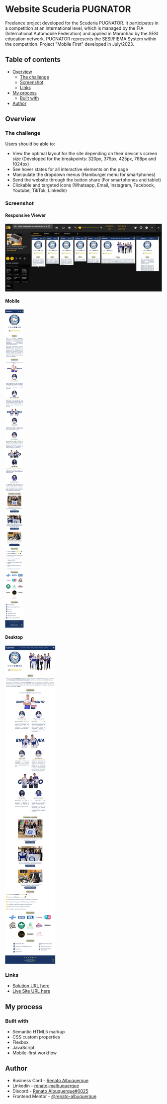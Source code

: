 # Website Scuderia PUGNATOR

Freelance project developed for the Scuderia PUGNATOR. It participates in a competition at an international level, which is managed by the FIA (International Automobile Federation) and applied in Maranhão by the SESI education network. PUGNATOR represents the SESI/FIEMA System within the competition. Project "Mobile First" developed in July/2023.

## Table of contents

- [Overview](#overview)
  - [The challenge](#the-challenge)
  - [Screenshot](#screenshot)
  - [Links](#links)
- [My process](#my-process)
  - [Built with](#built-with)
- [Author](#author)

## Overview

### The challenge

Users should be able to:

- View the optimal layout for the site depending on their device's screen size (Developed for the breakpoints: 320px, 375px, 425px, 768px and 1024px)
- See hover states for all interactive elements on the page
- Manipulate the dropdown menus (Hamburger menu for smartphones)
- Send the website through the button share (For smartphones and tablet)
- Clickable and targeted icons (Whatsapp, Email, Instagram, Facebook, Youtube, TikTok, LinkedIn)

### Screenshot

#### Responsive Viewer
![screenshot](/assets/all-screens-responsive-viewer.jpg)

#### Mobile
![screenshot](/assets/screencapture-pugnator-escuderia-mobile2.png)

#### Desktop
![screenshot](/assets/screencapture-pugnator-escuderia-desktop2.png)

### Links

- [Solution URL here](https://github.com/renato-albuquerque/pugnator-team)
- [Live Site URL here](https://pugnator-escuderia.vercel.app/)

## My process

### Built with

- Semantic HTML5 markup
- CSS custom properties
- Flexbox
- JavaScript
- Mobile-first workflow

## Author

- Business Card - [Renato Albuquerque](https://rma-contacts.vercel.app/)
- Linkedin - [renato-malbuquerque](https://www.linkedin.com/in/renato-malbuquerque/)
- Discord - [Renato Albuquerque#0025](https://discordapp.com/users/992621595547938837)
- Frontend Mentor - [@renato-albuquerque](https://www.frontendmentor.io/profile/renato-albuquerque)